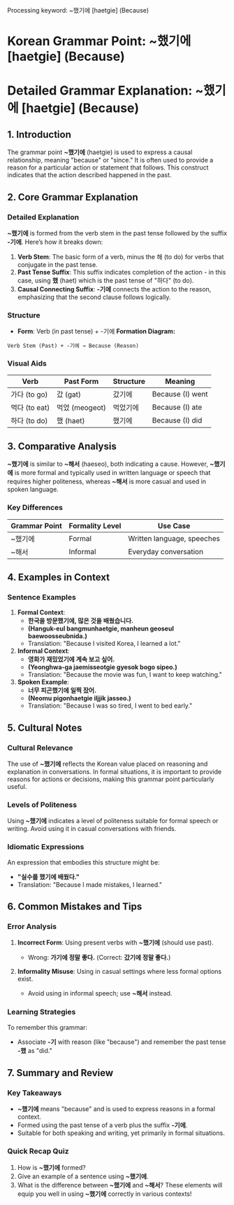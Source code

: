 Processing keyword: ~했기에 [haetgie] (Because)
# Korean Grammar Point: ~했기에 [haetgie] (Because)
# Detailed Grammar Explanation: ~했기에 [haetgie] (Because)
## 1. Introduction
The grammar point **~했기에** (haetgie) is used to express a causal relationship, meaning "because" or "since." It is often used to provide a reason for a particular action or statement that follows. This construct indicates that the action described happened in the past.
## 2. Core Grammar Explanation
### Detailed Explanation
**~했기에** is formed from the verb stem in the past tense followed by the suffix **-기에**. Here’s how it breaks down:
1. **Verb Stem**: The basic form of a verb, minus the 해 (to do) for verbs that conjugate in the past tense.
2. **Past Tense Suffix**: This suffix indicates completion of the action - in this case, using **했** (haet) which is the past tense of "하다" (to do).
3. **Causal Connecting Suffix**: **-기에** connects the action to the reason, emphasizing that the second clause follows logically.
### Structure
- **Form**: Verb (in past tense) + -기에
**Formation Diagram:**
```
Verb Stem (Past) + -기에 → Because (Reason) 
```
### Visual Aids
| Verb       | Past Form | Structure  | Meaning            |
|------------|-----------|------------|---------------------|
| 가다 (to go) | 갔 (gat)  | 갔기에     | Because (I) went    |
| 먹다 (to eat) | 먹었 (meogeot) | 먹었기에 | Because (I) ate     |
| 하다 (to do) | 했 (haet)  | 했기에     | Because (I) did     |
## 3. Comparative Analysis
**~했기에** is similar to **~해서** (haeseo), both indicating a cause. However, **~했기에** is more formal and typically used in written language or speech that requires higher politeness, whereas **~해서** is more casual and used in spoken language.
### Key Differences
| Grammar Point | Formality Level | Use Case                   |
|---------------|-----------------|----------------------------|
| ~했기에       | Formal          | Written language, speeches  |
| ~해서        | Informal        | Everyday conversation        |
## 4. Examples in Context
### Sentence Examples
1. **Formal Context**:
   - **한국을 방문했기에, 많은 것을 배웠습니다.**
   - **(Hanguk-eul bangmunhaetgie, manheun geoseul baewoosseubnida.)**
   - Translation: "Because I visited Korea, I learned a lot."
2. **Informal Context**:
   - **영화가 재밌었기에 계속 보고 싶어.**
   - **(Yeonghwa-ga jaemisseotgie gyesok bogo sipeo.)**
   - Translation: "Because the movie was fun, I want to keep watching."
3. **Spoken Example**:
   - **너무 피곤했기에 일찍 잤어.**
   - **(Neomu pigonhaetgie iljjik jasseo.)**
   - Translation: "Because I was so tired, I went to bed early."
## 5. Cultural Notes
### Cultural Relevance
The use of **~했기에** reflects the Korean value placed on reasoning and explanation in conversations. In formal situations, it is important to provide reasons for actions or decisions, making this grammar point particularly useful.
### Levels of Politeness
Using **~했기에** indicates a level of politeness suitable for formal speech or writing. Avoid using it in casual conversations with friends.
### Idiomatic Expressions
An expression that embodies this structure might be: 
- **"실수를 했기에 배웠다."** 
- Translation: "Because I made mistakes, I learned."
## 6. Common Mistakes and Tips
### Error Analysis
1. **Incorrect Form**: Using present verbs with **~했기에** (should use past).
   - Wrong: **가기에 정말 좋다.** (Correct: **갔기에 정말 좋다.**)
  
2. **Informality Misuse**: Using in casual settings where less formal options exist.
   - Avoid using in informal speech; use **~해서** instead.
### Learning Strategies
To remember this grammar:
- Associate **-기** with reason (like "because") and remember the past tense **-했** as "did."
## 7. Summary and Review
### Key Takeaways
- **~했기에** means "because" and is used to express reasons in a formal context.
- Formed using the past tense of a verb plus the suffix **-기에**.
- Suitable for both speaking and writing, yet primarily in formal situations.
### Quick Recap Quiz
1. How is **~했기에** formed?
2. Give an example of a sentence using **~했기에**.
3. What is the difference between **~했기에** and **~해서**?
These elements will equip you well in using **~했기에** correctly in various contexts!
